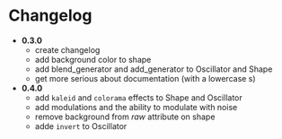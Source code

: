 # Changelog

* **0.3.0**
    * create changelog
    * add background color to shape
    * add blend_generator and add_generator to Oscillator and Shape
    * get more serious about documentation (with a lowercase s)
* **0.4.0**
    * add `kaleid` and `colorama` effects to Shape and Oscillator
    * add modulations and the ability to modulate with noise
    * remove background from *raw* attribute on shape
    * adde `invert` to Oscillator